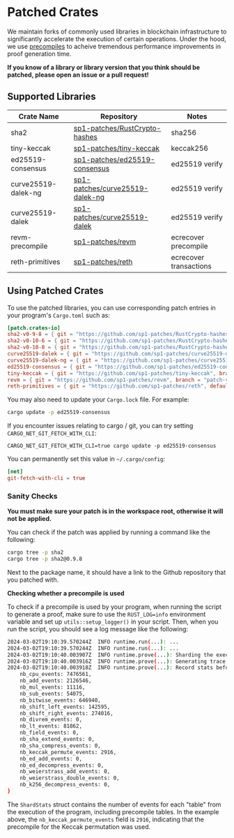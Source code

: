 # Patched Crates

We maintain forks of commonly used libraries in blockchain infrastructure to significantly accelerate the execution of certain operations.
Under the hood, we use [precompiles](./precompiles.md) to acheive tremendous performance improvements in proof generation time.

**If you know of a library or library version that you think should be patched, please open an issue or a pull request!**

## Supported Libraries

| Crate Name          | Repository                                                                            | Notes                  |
| ------------------- | ------------------------------------------------------------------------------------- | ---------------------- |
| sha2                | [sp1-patches/RustCrypto-hashes](https://github.com/sp1-patches/RustCrypto-hashes)     | sha256                 |
| tiny-keccak         | [sp1-patches/tiny-keccak](https://github.com/sp1-patches/tiny-keccak)                 | keccak256              |
| ed25519-consensus   | [sp1-patches/ed25519-consensus](http://github.com/sp1-patches/ed25519-consensus)      | ed25519 verify         |
| curve25519-dalek-ng | [sp1-patches/curve25519-dalek-ng](https://github.com/sp1-patches/curve25519-dalek-ng) | ed25519 verify         |
| curve25519-dalek    | [sp1-patches/curve25519-dalek](https://github.com/sp1-patches/curve25519-dalek)       | ed25519 verify         |
| revm-precompile     | [sp1-patches/revm](https://github.com/sp1-patches/revm)                               | ecrecover precompile   |
| reth-primitives     | [sp1-patches/reth](https://github.com/sp1-patches/reth)                               | ecrecover transactions |

## Using Patched Crates

To use the patched libraries, you can use corresponding patch entries in your program's `Cargo.toml` such as:

```toml
[patch.crates-io]
sha2-v0-9-8 = { git = "https://github.com/sp1-patches/RustCrypto-hashes", package = "sha2", branch = "patch-v0.9.8" }
sha2-v0-10-6 = { git = "https://github.com/sp1-patches/RustCrypto-hashes", package = "sha2", branch = "patch-v0.10.6" }
sha2-v0-10-8 = { git = "https://github.com/sp1-patches/RustCrypto-hashes", package = "sha2", branch = "patch-v0.10.8" }
curve25519-dalek = { git = "https://github.com/sp1-patches/curve25519-dalek", branch = "patch-v4.1.1" }
curve25519-dalek-ng = { git = "https://github.com/sp1-patches/curve25519-dalek-ng", branch = "patch-v4.1.1" }
ed25519-consensus = { git = "https://github.com/sp1-patches/ed25519-consensus", branch = "patch-v2.1.0" }
tiny-keccak = { git = "https://github.com/sp1-patches/tiny-keccak", branch = "patch-v2.0.2" }
revm = { git = "https://github.com/sp1-patches/revm", branch = "patch-v5.0.0" }
reth-primitives = { git = "https://github.com/sp1-patches/reth", default-features = false, branch = "sp1-reth" }
```

You may also need to update your `Cargo.lock` file. For example:

```bash
cargo update -p ed25519-consensus
```

If you encounter issues relating to cargo / git, you can try setting `CARGO_NET_GIT_FETCH_WITH_CLI`:

```
CARGO_NET_GIT_FETCH_WITH_CLI=true cargo update -p ed25519-consensus
```

You can permanently set this value in `~/.cargo/config`:

```toml
[net]
git-fetch-with-cli = true
```

### Sanity Checks

**You must make sure your patch is in the workspace root, otherwise it will not be applied.**

You can check if the patch was applied by running a command like the following:

```bash
cargo tree -p sha2
cargo tree -p sha2@0.9.8
```

Next to the package name, it should have a link to the Github repository that you patched with.

**Checking whether a precompile is used**

To check if a precompile is used by your program, when running the script to generate a proof, make sure to use the `RUST_LOG=info` environment variable and set up `utils::setup_logger()` in your script. Then, when you run the script, you should see a log message like the following:

```bash
2024-03-02T19:10:39.570244Z  INFO runtime.run(...): ... 
2024-03-02T19:10:39.570244Z  INFO runtime.run(...): ... 
2024-03-02T19:10:40.003907Z  INFO runtime.prove(...): Sharding the execution record.
2024-03-02T19:10:40.003916Z  INFO runtime.prove(...): Generating trace for each chip.
2024-03-02T19:10:40.003918Z  INFO runtime.prove(...): Record stats before generate_trace (incomplete): ShardStats {
    nb_cpu_events: 7476561,
    nb_add_events: 2126546,
    nb_mul_events: 11116,
    nb_sub_events: 54075,
    nb_bitwise_events: 646940,
    nb_shift_left_events: 142595,
    nb_shift_right_events: 274016,
    nb_divrem_events: 0,
    nb_lt_events: 81862,
    nb_field_events: 0,
    nb_sha_extend_events: 0,
    nb_sha_compress_events: 0,
    nb_keccak_permute_events: 2916,
    nb_ed_add_events: 0,
    nb_ed_decompress_events: 0,
    nb_weierstrass_add_events: 0,
    nb_weierstrass_double_events: 0,
    nb_k256_decompress_events: 0,
}
```

The `ShardStats` struct contains the number of events for each "table" from the execution of the program, including precompile tables. In the example above, the `nb_keccak_permute_events` field is `2916`, indicating that the precompile for the Keccak permutation was used. 